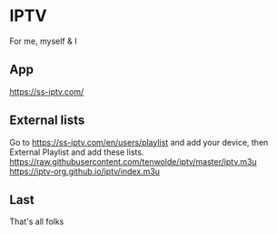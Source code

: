 # IPTV
For me, myself & I

## App
https://ss-iptv.com/

## External lists
Go to https://ss-iptv.com/en/users/playlist and add your device, then External Playlist and add these lists.
https://raw.githubusercontent.com/tenwolde/iptv/master/iptv.m3u<br />
https://iptv-org.github.io/iptv/index.m3u

## Last
That's all folks
